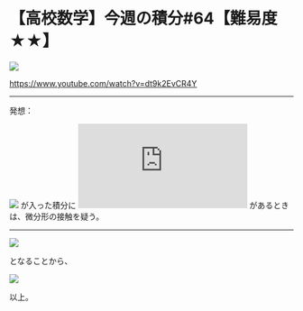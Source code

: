# 【高校数学】今週の積分#64【難易度★★】

![](https://latex.codecogs.com/gif.latex?I=\int\frac{(\log&space;x&plus;3)^2}{x}dx)

https://www.youtube.com/watch?v=dt9k2EvCR4Y

----

発想：

![](https://latex.codecogs.com/gif.latex?\log&space;x) が入った積分に ![](https://latex.codecogs.com/gif.latex?1/x) があるときは、微分形の接触を疑う。

----

![](https://latex.codecogs.com/gif.latex?\frac{1}{x}=(\log&space;x&space;&plus;&space;3)') 

となることから、


![](https://latex.codecogs.com/gif.latex?I=\int\frac{(\log&space;x&plus;3)^2}{x}dx=\int(\log&space;x&space;&plus;&space;3)'(\log&space;x&plus;3)^2dx=\frac{1}{3}(\log&space;x&plus;3)^3&plus;C)


以上。